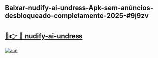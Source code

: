 ## Baixar-nudify-ai-undress-Apk-sem-anúncios-desbloqueado-completamente-2025-#9j9zv

# <h2><a href="https://ainizakaria.my?title=nudify-ai-undress&ref=20M">🔗👉 🔴 nudify-ai-undress</a></h2>

[![acn](https://github.com/user-attachments/assets/0f9c940e-d8b0-45ae-aac7-cd30a18b3e1c)](https://ainizakaria.my?title=nudify-ai-undress&ref=20M)

